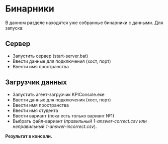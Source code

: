 # Бинарники

В данном разделе находятся уже собранные бинарники с данными.
Для запуска:

## Сервер
- Запустить сервер (start-server.bat)
- Ввести данные для подключения (хост, порт)
- Ввести имя пространства


## Загрузчик данных
- Запустить агент-загрузчик KPIConsole.exe
- Ввести данные для подключения (хост, порт)
- Ввести имя пространства
- Ввести имя студента
- Ввести вариант (пока есть только вариант №1)
- Выбрать файл-вариант (*правильный 1-answer-correct.csv или неправильный 1-answer-incorrect.csv*). 

**Результат в консоли.**